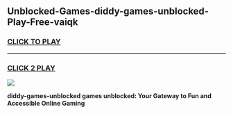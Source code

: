 
## Unblocked-Games-diddy-games-unblocked-Play-Free-vaiqk
<h3>
<a href="https://premium76.site?title=diddy-games-unblocked&ref=09A">CLICK TO PLAY</a></h3>
<hr>

<h3>
<a href="https://premium76.site?title=diddy-games-unblocked&ref=09A">CLICK 2 PLAY</a>
  
</h3>

<a href="https://premium76.site?title=diddy-games-unblocked&ref=09A"><img src="https://clearcache.store/games.png"></a>


**diddy-games-unblocked games unblocked: Your Gateway to Fun and Accessible Online Gaming**
